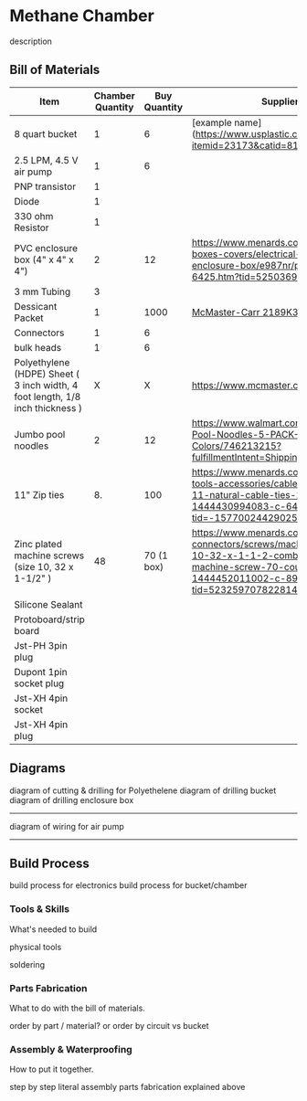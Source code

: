 # Methane Chamber
description
## Bill of Materials

| Item          | Chamber Quantity | Buy Quantity  | Supplier part # / URL   |
| ------------- | ---------------- | ------------- | ------------- |
| 8 quart bucket                                             | 1          | 6         | [example name] (https://www.usplastic.com/catalog/item.aspx?itemid=23173&catid=818) |
| 2.5 LPM, 4.5 V air pump | 1 | 6 |
| PNP transistor | 1 | |
| Diode | 1 | | 
| 330 ohm Resistor | 1 | |
| PVC enclosure box (4" x 4" x 4")                           | 2          | 12        | https://www.menards.com/main/electrical/electrical-boxes-covers/electrical-boxes/carlon-reg-pvc-enclosure-box/e987nr/p-1444444973425-c-6425.htm?tid=5250369202477893839&ipos=7 |
| 3 mm Tubing   | 3 | |
| Dessicant Packet                                           | 1          | 1000      | [McMaster-Carr 2189K34](https://www.mcmaster.com/2189K34/) |
| Connectors | 1 | 6 | |
| bulk heads | 1 | 6 | |
| Polyethylene (HDPE) Sheet ( 3 inch width, 4 foot length, 1/8 inch thickness ) | X | X | https://www.mcmaster.com/8671K56/ |
| Jumbo pool noodles                                               | 2          | 12 | https://www.walmart.com/ip/Oodles-of-Noodles-Pool-Noodles-5-PACK-Random-Colors/746213215?fulfillmentIntent=Shipping&athbdg=L1600 |
| 11" Zip ties                                            | 8.         | 100 | https://www.menards.com/main/electrical/electrical-tools-accessories/cable-ties/gardner-bender-reg-11-natural-cable-ties-100-pack/46-210/p-1444430994083-c-6443.htm?tid=-1577002442902513490&ipos=9 |  
| Zinc plated machine screws (size 10, 32 x 1-1/2" )         | 48         | 70 (1 box)| https://www.menards.com/main/hardware/fasteners-connectors/screws/machine-screws/grip-fast-reg-10-32-x-1-1-2-combo-drive-zinc-round-head-machine-screw-70-count/77116520241/p-1444452011002-c-8933.htm?tid=523259707822814569&ipos=7 |
| Silicone Sealant | | |
| Protoboard/strip board | | |
| Jst-PH 3pin plug | | |
| Dupont 1pin socket plug | | |
| Jst-XH 4pin socket | | |
| Jst-XH 4pin plug | | |


## Diagrams
diagram of cutting & drilling for Polyethelene 
diagram of drilling bucket
diagram of drilling enclosure box

-------------------

diagram of wiring for air pump 


-------------------

## Build Process

build process for electronics
build process for bucket/chamber

### Tools & Skills

What's needed to build

physical tools

soldering 

### Parts Fabrication

What to do with the bill of materials.

order by part / material? or order by circuit vs bucket

### Assembly & Waterproofing

How to put it together.

step by step literal assembly parts fabrication explained above 


